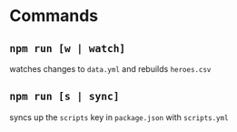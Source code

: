 # Commands
## `npm run [w | watch]`
watches changes to `data.yml` and rebuilds `heroes.csv`
## `npm run [s | sync]`
syncs up the `scripts` key in `package.json` with `scripts.yml`
